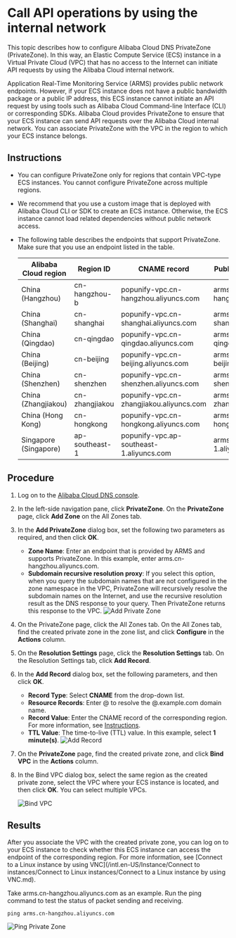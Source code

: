 # Call API operations by using the internal network

This topic describes how to configure Alibaba Cloud DNS PrivateZone \(PrivateZone\). In this way, an Elastic Compute Service \(ECS\) instance in a Virtual Private Cloud \(VPC\) that has no access to the Internet can initiate API requests by using the Alibaba Cloud internal network.

Application Real-Time Monitoring Service \(ARMS\) provides public network endpoints. However, if your ECS instance does not have a public bandwidth package or a public IP address, this ECS instance cannot initiate an API request by using tools such as Alibaba Cloud Command-line Interface \(CLI\) or corresponding SDKs. Alibaba Cloud provides PrivateZone to ensure that your ECS instance can send API requests over the Alibaba Cloud internal network. You can associate PrivateZone with the VPC in the region to which your ECS instance belongs.

## Instructions

-   You can configure PrivateZone only for regions that contain VPC-type ECS instances. You cannot configure PrivateZone across multiple regions.
-   We recommend that you use a custom image that is deployed with Alibaba Cloud CLI or SDK to create an ECS instance. Otherwise, the ECS instance cannot load related dependencies without public network access.
-   The following table describes the endpoints that support PrivateZone. Make sure that you use an endpoint listed in the table.

    |Alibaba Cloud region|Region ID|CNAME record|Public network endpoint|
    |--------------------|---------|------------|-----------------------|
    |China \(Hangzhou\)|cn-hangzhou-b|popunify-vpc.cn-hangzhou.aliyuncs.com|arms.cn-hangzhou.aliyuncs.com|
    |China \(Shanghai\)|cn-shanghai|popunify-vpc.cn-shanghai.aliyuncs.com|arms.cn-shanghai.aliyuncs.com|
    |China \(Qingdao\)|cn-qingdao|popunify-vpc.cn-qingdao.aliyuncs.com|arms.cn-qingdao.aliyuncs.com|
    |China \(Beijing\)|cn-beijing|popunify-vpc.cn-beijing.aliyuncs.com|arms.cn-beijing.aliyuncs.com|
    |China \(Shenzhen\)|cn-shenzhen |popunify-vpc.cn-shenzhen.aliyuncs.com|arms.cn-shenzhen.aliyuncs.com|
    |China \(Zhangjiakou\)|cn-zhangjiakou|popunify-vpc.cn-zhangjiakou.aliyuncs.com|arms.cn-zhangjiakou.aliyuncs.com|
    |China \(Hong Kong\)|cn-hongkong|popunify-vpc.cn-hongkong.aliyuncs.com|arms.cn-hongkong.aliyuncs.com|
    |Singapore \(Singapore\)|ap-southeast-1|popunify-vpc.ap-southeast-1.aliyuncs.com|arms.ap-southeast-1.aliyuncs.com|


## Procedure

1.  Log on to the [Alibaba Cloud DNS console](https://dns.console.aliyun.com/#/dns/domainList).

2.  In the left-side navigation pane, click **PrivateZone**. On the **PrivateZone** page, click **Add Zone** on the All Zones tab.

3.  In the **Add PrivateZone** dialog box, set the following two parameters as required, and then click **OK**.

    -   **Zone Name**: Enter an endpoint that is provided by ARMS and supports PrivateZone. In this example, enter arms.cn-hangzhou.aliyuncs.com.
    -   **Subdomain recursive resolution proxy**: If you select this option, when you query the subdomain names that are not configured in the zone namespace in the VPC, PrivateZone will recursively resolve the subdomain names on the Internet, and use the recursive resolution result as the DNS response to your query. Then PrivateZone returns this response to the VPC.
    ![Add Private Zone](https://static-aliyun-doc.oss-accelerate.aliyuncs.com/assets/img/en-US/1609158061/p68391.png)

4.  On the PrivateZone page, click the All Zones tab. On the All Zones tab, find the created private zone in the zone list, and click **Configure** in the **Actions** column.

5.  On the **Resolution Settings** page, click the **Resolution Settings** tab. On the Resolution Settings tab, click **Add Record**.

6.  In the **Add Record** dialog box, set the following parameters, and then click **OK**.

    -   **Record Type**: Select **CNAME** from the drop-down list.
    -   **Resource Records**: Enter @ to resolve the @.example.com domain name.
    -   **Record Value**: Enter the CNAME record of the corresponding region. For more information, see [Instructions](#section_opq_9x8_52e).
    -   **TTL Value**: The time-to-live \(TTL\) value. In this example, select **1 minute\(s\)**.
    ![Add Record](https://static-aliyun-doc.oss-accelerate.aliyuncs.com/assets/img/en-US/1609158061/p68396.png)

7.  On the **PrivateZone** page, find the created private zone, and click **Bind VPC** in the **Actions** column.

8.  In the Bind VPC dialog box, select the same region as the created private zone, select the VPC where your ECS instance is located, and then click **OK**. You can select multiple VPCs.

    ![Bind VPC](https://static-aliyun-doc.oss-accelerate.aliyuncs.com/assets/img/en-US/1609158061/p68406.png)


## Results

After you associate the VPC with the created private zone, you can log on to your ECS instance to check whether this ECS instance can access the endpoint of the corresponding region. For more information, see [Connect to a Linux instance by using VNC](/intl.en-US/Instance/Connect to instances/Connect to Linux instances/Connect to a Linux instance by using VNC.md).

Take arms.cn-hangzhou.aliyuncs.com as an example. Run the ping command to test the status of packet sending and receiving.

```
ping arms.cn-hangzhou.aliyuncs.com
```

![Ping Private Zone](https://static-aliyun-doc.oss-accelerate.aliyuncs.com/assets/img/en-US/1609158061/p68407.png)

